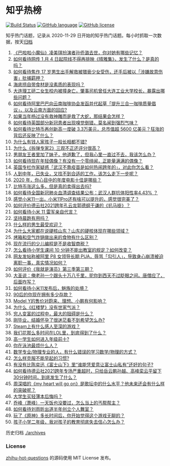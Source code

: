 # 知乎热榜
[![Build Status](https://github.com/ToWeLong/zhihu-hot-questions/workflows/CI/badge.svg)](https://github.com/ToWeLong/zhihu-hot-questions/actions)
[![GitHub language](https://img.shields.io/badge/language-golang-orange.svg)](https://golang.org/)
[![GitHub license](https://img.shields.io/github/license/ToWeLong/zhihu-hot-questions)](https://github.com/ToWeLong/zhihu-hot-questions/blob/main/LICENSE)

知乎热门话题，记录从 2020-11-29 日开始的知乎热门话题。每小时抓取一次数据，按天[归档](./archives)

<!-- BEGIN -->

1. [《巴啦啦小魔仙》凌美琪扮演者孙侨潞去世，你对她有哪些记忆？](https://www.zhihu.com/question/437555370)
1. [如何看待网传 1 月 4 日起院线不得再排映《晴雅集》，发生了什么？是真的吗？](https://www.zhihu.com/question/437579196)
1. [如何看待焦作 17 岁男生出手解救被猥亵少女受伤，还手后被以「涉嫌故意伤害」批捕羁押？](https://www.zhihu.com/question/437161836)
1. [海底捞自带食材是没素质的表现吗？](https://www.zhihu.com/question/284118317)
1. [大连理工研二女生校内被撞身亡，肇事司机曾任大连工业大学校长，暴露出哪些问题？](https://www.zhihu.com/question/437581895)
1. [如何看待阿里巴巴向云南咖啡协会发函并代起草「提升三合一咖啡质量倡议」，以及云南方面的回应?](https://www.zhihu.com/question/437565923)
1. [如果当年杨过没有救神雕而是救了大蛇，那结果会怎样？](https://www.zhihu.com/question/436449895)
1. [如何看待英国部分新冠患者出现嗅觉倒错，莫名闻到强烈气味？](https://www.zhihu.com/question/436891750)
1. [如何看待比特币再创新高一度破 3.3万美元，总市值超 5600 亿美元？狂涨的背后还反映了什么？](https://www.zhihu.com/question/437579894)
1. [为什么有钱人家孩子一般长相都不错?](https://www.zhihu.com/question/432161909)
1. [为什么《拆弹专家2》三观不正还评分很高？](https://www.zhihu.com/question/436744480)
1. [男朋友王者里加了妹子，他道歉了，但我心里一直过不去，我该怎么办？](https://www.zhihu.com/question/436969651)
1. [如何看待现在年轻偶像？有没有一个零绯闻，正能量满满的偶像？](https://www.zhihu.com/question/436788903)
1. [英国专栏作家疑惑「武汉不靠疫苗是如何热闹跨年的」，对此你怎么看？](https://www.zhihu.com/question/437552639)
1. [人到中年，已失业，又找不到合适的工作，该怎么走下一步呢？](https://www.zhihu.com/question/298441731)
1. [2020 年，你心目中的年度电影十佳是哪些？](https://www.zhihu.com/question/433710115)
1. [比特币涨这么多，但是真的卖得出去吗?](https://www.zhihu.com/question/436444886)
1. [如何看待全国新冠肺炎血清调查结果公布：武汉人群抗体阳性率4.43% ？](https://www.zhihu.com/question/436959206)
1. [感觉小米11一出，小米11Pro还有啥可以提升的，感觉很完美了？](https://www.zhihu.com/question/436921234)
1. [如何评价德云社2021跨年孔云龙郭德纲于谦的《扒马褂》？](https://www.zhihu.com/question/437424636)
1. [如何看待小米 11 雷军亲自代言？](https://www.zhihu.com/question/437461487)
1. [坚持晨跑有用吗？](https://www.zhihu.com/question/436666369)
1. [什么样的男生最受欢迎？](https://www.zhihu.com/question/30311473)
1. [为什么大家都在说硬核山东？山东的硬核体现在哪些领域？](https://www.zhihu.com/question/389240700)
1. [烤箱和空气炸锅做出来的食物有什么区别？](https://www.zhihu.com/question/23509699)
1. [现在流行的少儿编程是不是收智商税？](https://www.zhihu.com/question/355560585)
1. [怎么看待小学生课间 10 分钟不能出教室的规定？如何改变？](https://www.zhihu.com/question/437009417)
1. [网友发帖称被阿里 P8 女领导长期 PUA，辱骂「勾引人」，导致身心崩溃被迫离职一事，真实情况如何？](https://www.zhihu.com/question/437420771)
1. [如何评价《我就是演员》第三季第三期？](https://www.zhihu.com/question/436602231)
1. [大圣说：俺老孙一个跟头十万八千里，驼你到西天不过眨眼之间。唐僧应了，后面咋写？](https://www.zhihu.com/question/435068407)
1. [如何看待小米11发布后，魅族的处境？](https://www.zhihu.com/question/436980166)
1. [90后的你现在拥有多少存款？](https://www.zhihu.com/question/294492829)
1. [Model Y的售价对蔚来、理想、小鹏有何影响？](https://www.zhihu.com/question/437417536)
1. [为什么《红楼梦》没有世家气派？](https://www.zhihu.com/question/436109186)
1. [穷人变富的过程中，最大的阻碍是什么？](https://www.zhihu.com/question/429985000)
1. [刚毕业，结婚怀孕了很迷茫看不到希望怎么办?](https://www.zhihu.com/question/436800173)
1. [Steam上有什么感人至深的游戏？](https://www.zhihu.com/question/437165912)
1. [我们花那么多时间在LOL里，到底得到了什么？](https://www.zhihu.com/question/411263252)
1. [高一学生如何进入年级前十?](https://www.zhihu.com/question/426078063)
1. [你在泳池最烦什么人？](https://www.zhihu.com/question/337490592)
1. [数学专业/物理专业的人，有什么错误的学习数学/物理的方式？](https://www.zhihu.com/question/432890121)
1. [怎么样克服不能早起的习惯?](https://www.zhihu.com/question/435111334)
1. [有没有比陈奕迅《富士山下》里“谁能凭爱意让富士山私有”还好的句子?](https://www.zhihu.com/question/424619553)
1. [如何看待德云社2021跨年专场严重超时，只给岳云鹏孙越、高峰栾云平留下30分钟时间，到底发生了什么？](https://www.zhihu.com/question/437372596)
1. [周深唱的《my heart will go on》是歌坛中的什么水平？他未来还会有什么样的突破呢？](https://www.zhihu.com/question/437444158)
1. [大学生买轻薄本后悔吗？](https://www.zhihu.com/question/413897260)
1. [乔峰（萧峰）一天饭也没要过，怎么当上的丐帮帮主？](https://www.zhihu.com/question/436835389)
1. [如何看待刘雨昕出道半年创立个人舞室？](https://www.zhihu.com/question/437490213)
1. [玩了《原神》多长时间后，你开始觉得这个游戏无聊的？](https://www.zhihu.com/question/423597371)
1. [孩子小学二年级，我对孩子的教育彻底失去信心怎么办？](https://www.zhihu.com/question/431447269)

<!-- END -->

历史归档 [./archives](./archives)


### License
[zhihu-hot-questions](https://github.com/towelong/zhihu-hot-questions) 的源码使用 MIT License 发布。